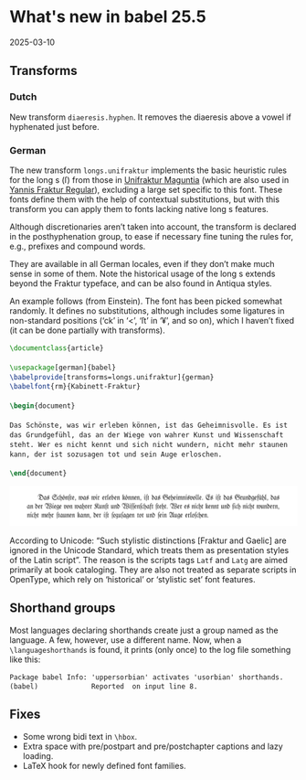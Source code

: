 # What's new in babel 25.5

2025-03-10

## Transforms

### Dutch ###

New transform `diaeresis.hyphen`. It removes the diaeresis above a
vowel if hyphenated just before.
  
### German ###

The new transform `longs.unifraktur` implements the basic heuristic
rules for the long s (ſ) from those in [Unifraktur
Maguntia](https://unifraktur.sourceforge.net/) (which are also used in
[Yannis Fraktur Regular](https://ctan.org/pkg/yfonts-otf)), excluding a
large set specific to this font. These fonts define them with the help
of contextual substitutions, but with this transform you can apply them
to fonts lacking native long s features.

Although discretionaries aren’t taken into account, the transform is
declared in the posthyphenation group, to ease if necessary fine tuning
the rules for, e.g., prefixes and compound words.

They are available in all German locales, even if they don’t make much
sense in some of them. Note the historical usage of the long s extends
beyond the Fraktur typeface, and can be also found in Antiqua styles.

An example follows (from Einstein). The font has been picked somewhat
randomly. It defines no substitutions, although includes some ligatures
in non-standard positions (‘ck’ in ‘<’, ‘ſt’ in ‘¥’, and so on), which I
haven’t fixed (it can be done partially with transforms).

```tex
\documentclass{article}

\usepackage[german]{babel}
\babelprovide[transforms=longs.unifraktur]{german}
\babelfont{rm}{Kabinett-Fraktur}

\begin{document}

Das Schönste, was wir erleben können, ist das Geheimnisvolle. Es ist
das Grundgefühl, das an der Wiege von wahrer Kunst und Wissenschaft
steht. Wer es nicht kennt und sich nicht wundern, nicht mehr staunen
kann, der ist sozusagen tot und sein Auge erloschen.

\end{document}
```
![](../media/fraktur-einstein.png)

According to Unicode: “Such stylistic distinctions [Fraktur and Gaelic]
are ignored in the Unicode Standard, which treats them as presentation
styles of the Latin script”. The reason is the scripts tags `Latf` and
`Latg` are aimed primarily at book cataloging. They are also not treated
as separate scripts in OpenType, which rely on ‘historical’ or ‘stylistic
set’ font features.

## Shorthand groups

Most languages declaring shorthands create just a group named as the
language. A few, however, use a different name. Now, when a
`\languageshorthands` is found, it prints (only once) to the log file
something like this:
```
Package babel Info: 'uppersorbian' activates 'usorbian' shorthands.
(babel)             Reported  on input line 8.
```

## Fixes

* Some wrong bidi text in `\hbox`.
* Extra space with pre/postpart and pre/postchapter captions and lazy loading. 
* LaTeX hook for newly defined font families.